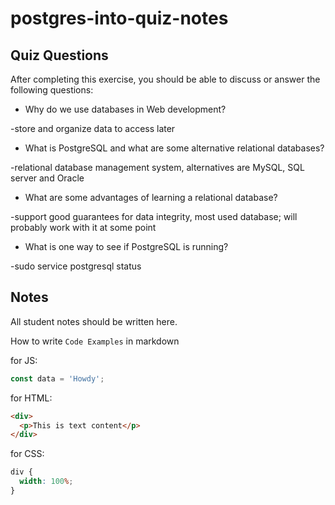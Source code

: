 # postgres-into-quiz-notes

## Quiz Questions

After completing this exercise, you should be able to discuss or answer the following questions:

- Why do we use databases in Web development?

-store and organize data to access later

- What is PostgreSQL and what are some alternative relational databases?

-relational database management system, alternatives are MySQL, SQL server and Oracle

- What are some advantages of learning a relational database?

-support good guarantees for data integrity, most used database; will probably work with it at some point

- What is one way to see if PostgreSQL is running?

-sudo service postgresql status

## Notes

All student notes should be written here.

How to write `Code Examples` in markdown

for JS:

```javascript
const data = 'Howdy';
```

for HTML:

```html
<div>
  <p>This is text content</p>
</div>
```

for CSS:

```css
div {
  width: 100%;
}
```
